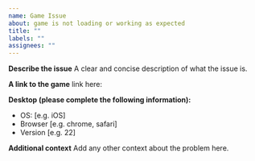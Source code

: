 ```yaml
---
name: Game Issue
about: game is not loading or working as expected
title: ""
labels: ""
assignees: ""
---
```


**Describe the issue**
A clear and concise description of what the issue is.

**A link to the game**
link here:

**Desktop (please complete the following information):**

- OS: [e.g. iOS]
- Browser [e.g. chrome, safari]
- Version [e.g. 22]

**Additional context**
Add any other context about the problem here.
